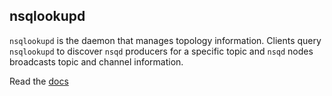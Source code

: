 ## nsqlookupd

`nsqlookupd` is the daemon that manages topology information. Clients query `nsqlookupd` to discover
`nsqd` producers for a specific topic and `nsqd` nodes broadcasts topic and channel information.

Read the [docs](http://sunminghong.github.io/nsq/components/nsqlookupd.html)
